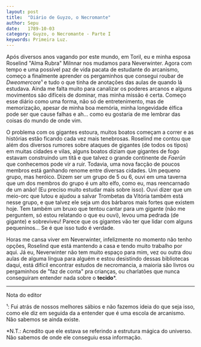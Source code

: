 ```yaml
---
layout: post
title:  "Diário de Guyzo, o Necromante"
author: Sepu
date:   1789-10-03
category: Guyzo, o Necromante - Parte I
keywords: Primeira Luz.
---
```


Após diversos anos vagando por este mundo, em Toril, eu e minha esposa Roselind "Alma Rubra" Milnnar nos mudamos para Neverwinter. Agora com tempo e uma possível paz de vida pacata de estudante do arcanismo, começo a finalmente aprender os pergaminhos que consegui roubar de *Dweomercore*¹ e tudo o que tinha de anotações das aulas de quando lá estudava. Ainda me falta muito para canalizar os poderes arcanos e alguns movimentos são difíceis de dominar, mas minha missão é certa. Começo esse diário como uma forma, não só de entretenimento, mas de memorização, apesar de minha boa memória, minha longevidade élfica pode ser que cause falhas e ah... como eu gostaria de me lembrar das coisas do mundo de onde vim.

O problema com os gigantes estoura, muitos boatos começam a correr e as histórias estão ficando cada vez mais tenebrosas. Roselind me contou que além dos diversos rumores sobre ataques de gigantes (de todos os tipos) em muitas cidades e vilas, alguns boatos diziam que gigantes de fogo estavam construindo um titã e que talvez o grande continente de *Faerûn* que conhecemos pode vir a ruir. Todavia, uma nova facção de poucos membros está ganhando renome entre diversas cidades. Um pequeno grupo, mas heróico. Dizem ser um grupo de 5 ou 6, ouvi em uma taverna que um dos membros do grupo é um alto elfo, como eu, mas reencarnado de um anão! (Eu preciso muito estudar mais sobre isso). Ouvi dizer que um meio-orc que lutou e ajudou a salvar Trombetas da Vitória também está nesse grupo, e que talvez ele seja um dos bárbaros mais fortes que existem hoje. Tem também um bruxo que tentou cantar para um gigante (não me perguntem, só estou relatando o que eu ouvi), levou uma pedrada (de gigante) e sobreviveu! Parece que os gigantes vão ter que lidar com alguns pequeninos... Se é que isso tudo é verdade.

Horas me cansa viver em Neverwinter, infelizmente no momento não tenho opções, Roselind que está mantendo a casa e tendo muito trabalho por aqui. Já eu, Neverwinter não tem muito espaço para mim, vez ou outra dou aulas de alguma língua para alguém e estou desistindo dessas bibliotecas daqui, está difícil encontrar estudos de necromancia, a maioria são livros ou pergaminhos de "faz de conta" pra crianças, ou charlatões que nunca conseguiram entender nada sobre o **tecido***.

----
Nota do editor

¹: Fui atrás de nossos melhores sábios e não fazemos ideia do que seja isso, como ele diz em seguida da a entender que é uma escola de arcanismo.
Não sabemos se ainda existe.

*N.T.: Acredito que ele estava se referindo a estrutura mágica do universo. Não sabemos de onde ele conseguiu essa informação.